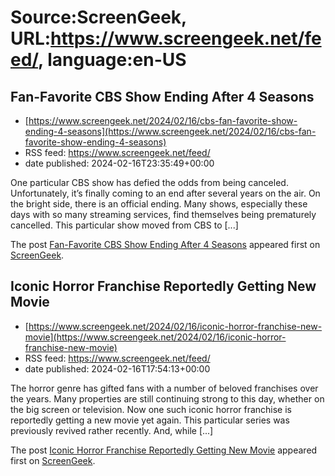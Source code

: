 # Source:ScreenGeek, URL:https://www.screengeek.net/feed/, language:en-US

## Fan-Favorite CBS Show Ending After 4 Seasons
 - [https://www.screengeek.net/2024/02/16/cbs-fan-favorite-show-ending-4-seasons](https://www.screengeek.net/2024/02/16/cbs-fan-favorite-show-ending-4-seasons)
 - RSS feed: https://www.screengeek.net/feed/
 - date published: 2024-02-16T23:35:49+00:00

<p>One particular CBS show has defied the odds from being canceled. Unfortunately, it&#8217;s finally coming to an end after several years on the air. On the bright side, there is an official ending. Many shows, especially these days with so many streaming services, find themselves being prematurely cancelled. This particular show moved from CBS to [...]</p>
<p>The post <a href="https://www.screengeek.net/2024/02/16/cbs-fan-favorite-show-ending-4-seasons/">Fan-Favorite CBS Show Ending After 4 Seasons</a> appeared first on <a href="https://www.screengeek.net">ScreenGeek</a>.</p>

## Iconic Horror Franchise Reportedly Getting New Movie
 - [https://www.screengeek.net/2024/02/16/iconic-horror-franchise-new-movie](https://www.screengeek.net/2024/02/16/iconic-horror-franchise-new-movie)
 - RSS feed: https://www.screengeek.net/feed/
 - date published: 2024-02-16T17:54:13+00:00

<p>The horror genre has gifted fans with a number of beloved franchises over the years. Many properties are still continuing strong to this day, whether on the big screen or television. Now one such iconic horror franchise is reportedly getting a new movie yet again. This particular series was previously revived rather recently. And, while [...]</p>
<p>The post <a href="https://www.screengeek.net/2024/02/16/iconic-horror-franchise-new-movie/">Iconic Horror Franchise Reportedly Getting New Movie</a> appeared first on <a href="https://www.screengeek.net">ScreenGeek</a>.</p>

